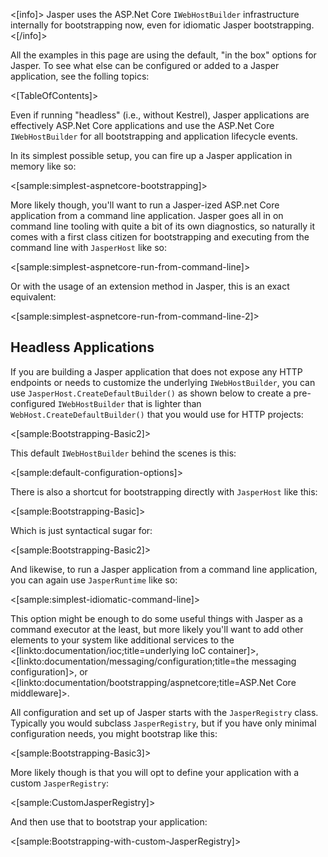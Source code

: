 <!--title:Bootstrapping-->

<[info]>
Jasper uses the ASP.Net Core `IWebHostBuilder` infrastructure internally for bootstrapping now, even for idiomatic Jasper
bootstrapping.
<[/info]>

All the examples in this page are using the default, "in the box" options for Jasper. To see what else can be configured or added to a Jasper application, see the folling topics:

<[TableOfContents]>

Even if running "headless" (i.e., without Kestrel), Jasper applications are effectively ASP.Net Core applications and use the ASP.Net Core `IWebHostBuilder` for all bootstrapping and application lifecycle events. 

In its simplest possible setup, you can fire up a Jasper application in memory like so:

<[sample:simplest-aspnetcore-bootstrapping]>

More likely though, you'll want to run a Jasper-ized ASP.net Core application from a command line application. Jasper goes all in on command line tooling with quite a bit of its own diagnostics, so naturally it comes with a first class citizen for bootstrapping and executing from the command line
with `JasperHost` like so:

<[sample:simplest-aspnetcore-run-from-command-line]>

Or with the usage of an extension method in Jasper, this is an exact equivalent:

<[sample:simplest-aspnetcore-run-from-command-line-2]>






## Headless Applications

If you are building a Jasper application that does not expose any HTTP endpoints or needs to customize the underlying `IWebHostBuilder`, you can use
`JasperHost.CreateDefaultBuilder()` as shown below to create a pre-configured `IWebHostBuilder` that is lighter than `WebHost.CreateDefaultBuilder()` that you would use for HTTP projects:

<[sample:Bootstrapping-Basic2]>

This default `IWebHostBuilder` behind the scenes is this:

<[sample:default-configuration-options]>


There is also a shortcut for bootstrapping directly with `JasperHost` like this:

<[sample:Bootstrapping-Basic]>

Which is just syntactical sugar for:

<[sample:Bootstrapping-Basic2]>

And likewise, to run a Jasper application from a command line application, you can again use `JasperRuntime` like so:

<[sample:simplest-idiomatic-command-line]>

This option might be enough to do some useful things with Jasper as a command executor at the least, but more likely you'll want to add other elements to your system like additional services to the <[linkto:documentation/ioc;title=underlying IoC container]>, <[linkto:documentation/messaging/configuration;title=the messaging configuration]>, or <[linkto:documentation/bootstrapping/aspnetcore;title=ASP.Net Core middleware]>.

All configuration and set up of Jasper starts with the `JasperRegistry` class. Typically you would subclass `JasperRegistry`, but if you have only minimal configuration needs, you might bootstrap like this:

<[sample:Bootstrapping-Basic3]>

More likely though is that you will opt to define your application with a custom `JasperRegistry`:

<[sample:CustomJasperRegistry]>

And then use that to bootstrap your application:

<[sample:Bootstrapping-with-custom-JasperRegistry]>



